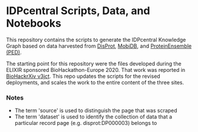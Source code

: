 # IDPcentral Scripts, Data, and Notebooks

This repository contains the scripts to generate the IDPcentral Knowledge Graph based on data harvested from [DisProt](https://disprot.org/), [MobiDB](https://mobidb.org/), and [ProteinEnsemble (PED)](https://proteinensemble.org/).

The starting point for this repository were the files developed during the ELIXIR sponsored BioHackathon-Europe 2020. That work was reported in [BioHackrXiv v3jct](https://doi.org/10.37044/osf.io/v3jct). This repo updates the scripts for the revised deployments, and scales the work to the entire content of the three sites.

### Notes

- The term 'source' is used to distinguish the page that was scraped
- The term 'dataset' is used to identify the collection of data that a particular record page (e.g. disprot:DP000003) belongs to